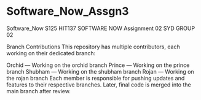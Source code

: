 # Software_Now_Assgn3

Software_Now
S125 HIT137 SOFTWARE NOW Assignment 02 SYD GROUP 02

Branch Contributions
This repository has multiple contributors, each working on their dedicated branch:

Orchid — Working on the orchid branch
Prince — Working on the prince branch
Shubham — Working on the shubham branch
Rojan — Working on the rojan branch
Each member is responsible for pushing updates and features to their respective branches. Later, final code is merged into the main branch after review.
